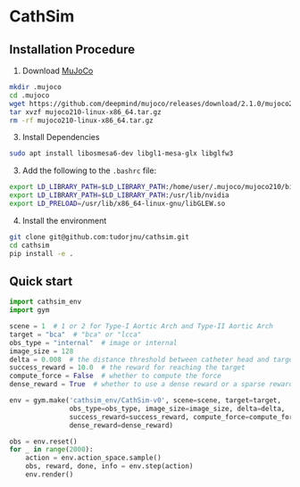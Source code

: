 # CathSim

## Installation Procedure

1. Download [MuJoCo](https://github.com/deepmind/mujoco/releases/download/2.1.0/mujoco210-linux-x86_64.tar.gz)

```bash
mkdir .mujoco
cd .mujoco
wget https://github.com/deepmind/mujoco/releases/download/2.1.0/mujoco210-linux-x86_64.tar.gz
tar xvzf mujoco210-linux-x86_64.tar.gz
rm -rf mujoco210-linux-x86_64.tar.gz
```

3. Install Dependencies

```bash
sudo apt install libosmesa6-dev libgl1-mesa-glx libglfw3
```

3. Add the following to the `.bashrc` file:

```bash
export LD_LIBRARY_PATH=$LD_LIBRARY_PATH:/home/user/.mujoco/mujoco210/bin
export LD_LIBRARY_PATH=$LD_LIBRARY_PATH:/usr/lib/nvidia
export LD_PRELOAD=/usr/lib/x86_64-linux-gnu/libGLEW.so
```

4. Install the environment

```bash
git clone git@github.com:tudorjnu/cathsim.git
cd cathsim
pip install -e .
```

## Quick start

```python
import cathsim_env
import gym

scene = 1  # 1 or 2 for Type-I Aortic Arch and Type-II Aortic Arch
target = "bca"  # "bca" or "lcca"
obs_type = "internal"  # image or internal
image_size = 128
delta = 0.008  # the distance threshold between catheter head and target
success_reward = 10.0  # the reward for reaching the target
compute_force = False  # whether to compute the force
dense_reward = True  # whether to use a dense reward or a sparse reward

env = gym.make('cathsim_env/CathSim-v0', scene=scene, target=target,
               obs_type=obs_type, image_size=image_size, delta=delta,
               success_reward=success_reward, compute_force=compute_force,
               dense_reward=dense_reward)

obs = env.reset()
for _ in range(2000):
    action = env.action_space.sample()
    obs, reward, done, info = env.step(action)
    env.render()
```


